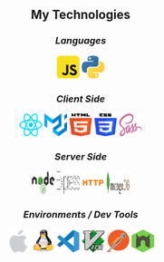 ## <p align="center">My Technologies</p>

### *<p align="center">Languages</p>*

<div align="center">
    <img src="./icons/js.svg" width="40" height="40"/>
    <img src="./icons/python.svg" width="40" height="40"/>
    
</div>

### *<p align="center">Client Side</p>*

<div align="center">
    <img src="./icons/react.svg" width="40" height="40"/>
    <img src="./icons/material-ui.svg" width="40" height="40" />
    <img src="./icons/html.svg" width="40" height="40" />
    <img src="./icons/css.svg" width="40" height="40" />
    <img src="./icons/sass.svg" width="40" height="40" />
</div>

### *<p align="center">Server Side</p>*

<div align="center">
    <img src="./icons/node.svg" width="40" height="40"/>
    <img src="./icons/express.svg" width="40" height="40"/>
    <img src="./icons/http.svg" width="40" height="40"/>
    <img src="./icons/mongodb.svg" width="40" height="40"/>
    
</div>

### *<p align="center">Environments / Dev Tools</p>*

<div align="center">
    <img src="./icons/mac.svg" width="40" height="40"/>
    <img src="./icons/linux.svg" width="40" height="40"/>
    <img src="./icons/vscode.svg" width="40" height="40"/>
    <img src="./icons/vim.svg" width="40" height="40"/>
    <img src="./icons/postman.svg" width="40" height="40"/>
    <img src="./icons/nodemon.svg" width="40" height="40"/>
</div>

<!--
**cpalmer-atx/cpalmer-atx** is a ✨ _special_ ✨ repository because its `README.md` (this file) appears on your GitHub profile.

Here are some ideas to get you started:

- 🔭 I’m currently working on ...
- 🌱 I’m currently learning ...
- 👯 I’m looking to collaborate on ...
- 🤔 I’m looking for help with ...
- 💬 Ask me about ...
- 📫 How to reach me: ...
- 😄 Pronouns: ...
- ⚡ Fun fact: ...
-->
